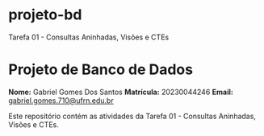 # projeto-bd
Tarefa 01 - Consultas Aninhadas, Visões e CTEs


# Projeto de Banco de Dados

**Nome:** Gabriel Gomes Dos Santos
**Matrícula:** 	20230044246
**Email:** gabriel.gomes.710@ufrn.edu.br

Este repositório contém as atividades da Tarefa 01 - Consultas Aninhadas, Visões e CTEs.
